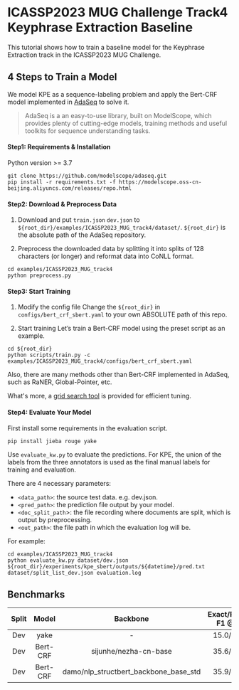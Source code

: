 # ICASSP2023 MUG Challenge Track4 Keyphrase Extraction Baseline

This tutorial shows how to train a baseline model for the Keyphrase Extraction track in the ICASSP2023 MUG Challenge.

## 4 Steps to Train a Model

We model KPE as a sequence-labeling problem and apply the Bert-CRF model implemented in [AdaSeq](https://github.com/modelscope/adaseq/examples/ICASSP2023_MUG_track4/README.md) to solve it.

> AdaSeq is a an easy-to-use library, built on ModelScope, which provides plenty of cutting-edge models, training methods and useful toolkits for sequence understanding tasks.

#### Step1: Requirements & Installation
Python version >= 3.7
```
git clone https://github.com/modelscope/adaseq.git
pip install -r requirements.txt -f https://modelscope.oss-cn-beijing.aliyuncs.com/releases/repo.html
```

#### Step2: Download & Preprocess Data
1. Download and put `train.json` `dev.json` to `${root_dir}/examples/ICASSP2023_MUG_track4/dataset/`. `${root_dir}` is the absolute path of the AdaSeq repository.

2. Preprocess the downloaded data by splitting it into splits of 128 characters (or longer) and reformat data into CoNLL format.
```
cd examples/ICASSP2023_MUG_track4
python preprocess.py
```

#### Step3: Start Training
1. Modify the config file
Change the `${root_dir}` in `configs/bert_crf_sbert.yaml` to your own ABSOLUTE path of this repo.

2. Start training
Let’s train a Bert-CRF model using the preset script as an example.
```
cd ${root_dir}
python scripts/train.py -c examples/ICASSP2023_MUG_track4/configs/bert_crf_sbert.yaml
```

Also, there are many methods other than Bert-CRF implemented in AdaSeq, such as RaNER, Global-Pointer, etc.

What's more, a [grid search tool](https://github.com/modelscope/adaseq/docs/tutorials/hyperparameter_tuning_with_grid_search.md) is provided for efficient tuning.

#### Step4: Evaluate Your Model
First install some requirements in the evaluation script.
```
pip install jieba rouge yake
```

Use `evaluate_kw.py` to evaluate the predictions. For KPE, the union of the labels from the three annotators is used as the final manual labels for training and evaluation.

There are 4 necessary parameters:
- `<data_path>`: the source test data. e.g. dev.json.
- `<pred_path>`: the prediction file output by your model.
- `<doc_split_path`>:  the file recording where documents are split, which is output by preprocessing.
- `<out_path>`: the file path in which the evaluation log will be.

For example:

```shell
cd examples/ICASSP2023_MUG_track4
python evaluate_kw.py dataset/dev.json ${root_dir}/experiments/kpe_sbert/outputs/${datetime}/pred.txt dataset/split_list_dev.json evaluation.log
```

## Benchmarks

| Split |  Model   |               Backbone                | Exact/Partial F1 @10 | Exact/Partial F1 @15 | Exact/Partial F1 @20 |                                                           Checkpoint                                                            |
|:-----:|:--------:|:-------------------------------------:|:--------------------:|:--------------------:|:--------------------:|:-------------------------------------------------------------------------------------------------------------------------------:|
|  Dev  |   yake   |                   -                   |      15.0/24.3       |      19.8/30.4       |      20.4/32.1       |                                                                -                                                                |
|  Dev  | Bert-CRF |         sijunhe/nezha-cn-base         |      35.6/43.2       |      38.1/49.5       |      37.2/48.1       |                                                                -                                                                |
|  Dev  | Bert-CRF | damo/nlp_structbert_backbone_base_std |      35.9/47.7       |      40.1/52.2       |      39.4/51.1       | [ModelScope](https://modelscope.cn/models/damo/nlp_structbert_keyphrase-extraction_base-icassp2023-mug-track4-baseline/summary) |
